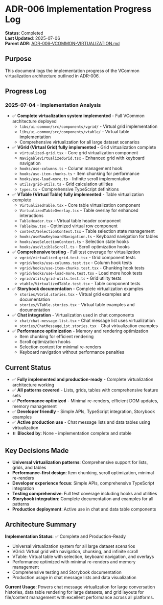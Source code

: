 # ADR-006 Implementation Progress Log

**Status**: Completed  
**Last Updated**: 2025-07-06  
**Parent ADR**: [ADR-006-VCOMMON-VIRTUALIZATION.md](./ADR-006-VCOMMON-VIRTUALIZATION.md)

## Purpose

This document logs the implementation progress of the VCommon virtualization architecture outlined in ADR-006.

## Progress Log

### 2025-07-04 - Implementation Analysis
- ✅ **Complete virtualization system implemented** - Full VCommon architecture deployed
  - `libs/ui-common/src/components/vgrid/` - Virtual grid implementation
  - `libs/ui-common/src/components/vtable/` - Virtual table implementation
  - Comprehensive virtualization for all large dataset scenarios
- ✅ **VGrid (Virtual Grid) fully implemented** - Grid virtualization complete
  - `virtualized-grid.tsx` - Core grid virtualization component
  - `NavigableVirtualizedGrid.tsx` - Enhanced grid with keyboard navigation
  - `hooks/use-columns.ts` - Column management hook
  - `hooks/use-item-chunks.ts` - Item chunking for performance
  - `hooks/use-load-more.ts` - Infinite scroll implementation
  - `utils/grid-utils.ts` - Grid calculation utilities
  - `types.ts` - Comprehensive TypeScript definitions
- ✅ **VTable (Virtual Table) fully implemented** - Table virtualization complete
  - `VirtualizedTable.tsx` - Core table virtualization component
  - `VirtualizedTableOverlay.tsx` - Table overlay for enhanced interactions
  - `TableHeader.tsx` - Virtual table header component
  - `TableRow.tsx` - Optimized virtual row component
  - `context/SelectionContext.tsx` - Table selection state management
  - `hooks/useRowKeyboardNavigation.ts` - Keyboard navigation for tables
  - `hooks/useSelectionContext.ts` - Selection state hooks
  - `hooks/useVisibleScroll.ts` - Scroll optimization hooks
- ✅ **Comprehensive testing** - Full test coverage for virtualization
  - `vgrid/virtualized-grid.test.tsx` - Grid component tests
  - `vgrid/hooks/use-columns.test.tsx` - Column hook tests
  - `vgrid/hooks/use-item-chunks.test.tsx` - Chunking hook tests
  - `vgrid/hooks/use-load-more.test.tsx` - Load more hook tests
  - `vgrid/utils/grid-utils.test.ts` - Grid utility tests
  - `vtable/VirtualizedTable.test.tsx` - Table component tests
- ✅ **Storybook documentation** - Complete virtualization examples
  - `stories/VGrid.stories.tsx` - Virtual grid examples and documentation
  - `stories/VTable.stories.tsx` - Virtual table examples and documentation
- ✅ **Chat integration** - Virtualization used in chat components
  - `chat/chat-message-list.tsx` - Chat message list uses virtualization
  - `stories/ChatMessageList.stories.tsx` - Chat virtualization examples
- ✅ **Performance optimization** - Memory and rendering optimization
  - Item chunking for efficient rendering
  - Scroll optimization hooks
  - Selection context for minimal re-renders
  - Keyboard navigation without performance penalties

## Current Status
- ✅ **Fully implemented and production-ready** - Complete virtualization architecture working
- ✅ **All patterns covered** - Lists, grids, tables with comprehensive feature sets
- ✅ **Performance optimized** - Minimal re-renders, efficient DOM updates, memory management
- ✅ **Developer friendly** - Simple APIs, TypeScript integration, Storybook examples
- ✅ **Active production use** - Chat message lists and data tables using virtualization
- ⏸️ **Blocked by**: None - implementation complete and stable

## Key Decisions Made
- **Universal virtualization patterns**: Comprehensive support for lists, grids, and tables
- **Performance-first design**: Item chunking, scroll optimization, minimal re-renders
- **Developer experience focus**: Simple APIs, comprehensive TypeScript integration
- **Testing comprehensive**: Full test coverage including hooks and utilities
- **Storybook integration**: Complete documentation and examples for all patterns
- **Production deployment**: Active use in chat and data table components

## Architecture Summary

**Implementation Status**: ✅ Complete and Production-Ready
- Universal virtualization system for all large dataset scenarios
- VGrid: Virtual grid with navigation, chunking, and infinite scroll
- VTable: Virtual table with selection, keyboard navigation, and overlays
- Performance optimized with minimal re-renders and memory management
- Comprehensive testing and Storybook documentation
- Production usage in chat message lists and data visualization

**Current Usage**: Powers chat message virtualization for large conversation histories, data table rendering for large datasets, and grid layouts for file/content management with excellent performance across all platforms.
